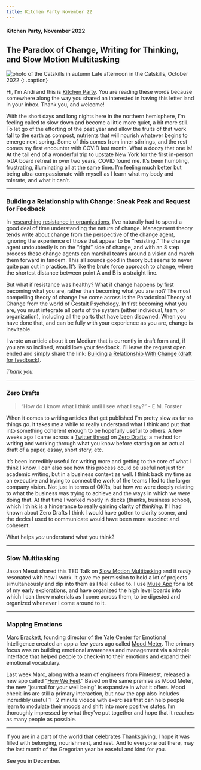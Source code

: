 ```yaml
---
title: Kitchen Party November 22
---
```


#### Kitchen Party, November 2022

## The Paradox of Change, Writing for Thinking, and Slow Motion Multitasking

![photo of the Catskills in autumn](kp/nov22.jpg)
Late afternoon in the Catskills, October 2022
{: .caption}

Hi, I'm Andi and this is [Kitchen Party](kitchen-party). You are reading these words because somewhere along the way you shared an interested in having this letter land in your inbox. Thank you, and welcome!

With the short days and long nights here in the northern hemisphere, I’m feeling called to slow down and become a little more quiet, a bit more still. To let go of the efforting of the past year and allow the fruits of that work fall to the earth as compost, nutrients that will nourish whatever begins to emerge next spring. Some of this comes from inner stirrings, and the rest comes my first encounter with COVID last month. What a doozy that one is! At the tail end of a wonderful trip to upstate New York for the first in-person IxDA board retreat in over two years, COVID found me. It’s been humbling, frustrating, illuminating all at the same time. I’m feeling much better but being ultra-compassionate with myself as I learn what my body and tolerate, and what it can’t.

---

### Building a Relationship with Change: Sneak Peak and Request for Feedback
In [researching resistance in organizations](https://methodandmatter.com/research/), I’ve naturally had to spend a good deal of time understanding the nature of change. Management theory tends write about change from the perspective of the change agent, ignoring the experience of those that appear to be “resisting.” The change agent undoubtedly is on the “right” side of change, and with an 8 step process these change agents can marshal teams around a vision and march them forward in tandem. This all sounds good in theory but seems to never quite pan out in practice. It’s like the brute force approach to change, where the shortest distance between point A and B is a straight line.

But what if resistance was healthy? What if change happens by first becoming what you are, rather than becoming what you are not? The most compelling theory of change I’ve come across is the Paradoxical Theory of Change from the world of Gestalt Psychology. In first becoming what you are, you must integrate all parts of the system (either individual, team, or organization), including all the parts that have been disowned. When you have done that, and can be fully with your experience as you are, change is inevitable.

I wrote an article about it on Medium that is currently in draft form and, if you are so inclined, would love your feedback. I’ll leave the request open ended and simply share the link: [Building a Relationship With Change (draft for feedback)](https://medium.com/method-matter/building-a-relationship-with-change-3602cf6e7890).

_Thank you._

---

### Zero Drafts
> “How do I know what I think until I see what I say?” - E.M. Forster

When it comes to writing articles that get published I’m pretty slow as far as things go. It takes me a while to really understand what I think and put that into something coherent enough to be hopefully useful to others. A few weeks ago I came across a [Twitter thread](https://twitter.com/MushtaqBilalPhD/status/1590988185500520448) on [Zero Drafts](https://www.margaretedits.com/2015/04/14/writing-a-zero-draft/): a method for writing and working through what you know before starting on an actual draft of a paper, essay, short story, etc.

It’s been incredibly useful for writing more and getting to the core of what I think I know. I can also see how this process could be useful not just for academic writing, but in a business context as well. I think back my time as an executive and trying to connect the work of the teams I led to the larger company vision. Not just in terms of OKRs, but how we were deeply relating to what the business was trying to achieve and the ways in which we were doing that. At that time I worked mostly in decks (thanks, business school), which I think is a hinderance to really gaining clarity of _thinking_. If I had known about Zero Drafts I think I would have gotten to clarity sooner, and the decks I used to communicate would have been more succinct and coherent.

What helps _you_ understand what you think?

---

### Slow Multitasking
Jason Mesut shared this TED Talk on [Slow Motion Multitasking](https://www.npr.org/2019/05/10/719575727/tim-harford-how-can-slow-motion-multitasking-boost-our-creativity) and it _really_ resonated with how I work. It gave me permission to hold a lot of projects simultaneously and dip into them as I feel called to. I use [Muse App](https://museapp.com) for a lot of my early explorations, and have organized the high level boards into which I can throw materials as I come across them, to be digested and organized whenever I come around to it.

---

### Mapping Emotions
[Marc Brackett](https://www.marcbrackett.com), founding director of the Yale Center for Emotional Intelligence created an app a few years ago called [Mood Meter](https://moodmeterapp.com). The primary focus was on building emotional awareness and management via a simple interface that helped people to check-in to their emotions and expand their emotional vocabulary.

Last week Marc, along with a team of engineers from Pinterest, released a new app called “[How We Feel](https://howwefeel.org).” Based on the same premise as Mood Meter, the new “journal for your well being” is expansive in what it offers. Mood check-ins are still a primary interaction, but now the app also includes incredibly useful 1 - 2 minute videos with exercises that can help people learn to modulate their moods and shift into more positive states. I’m thoroughly impressed by what they’ve put together and hope that it reaches as many people as possible.

---

If you are in a part of the world that celebrates Thanksgiving, I hope it was filled with belonging, nourishment, and rest. And to everyone out there, may the last month of the Gregorian year be easeful and kind for you.

See you in December.
